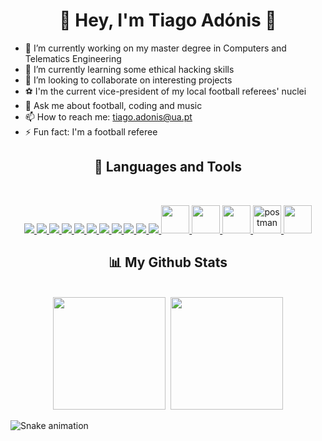<h1 align="center"> 👋 Hey, I'm Tiago Adónis 👋 </h1>

- 🔭 I’m currently working on my master degree in Computers and Telematics Engineering
- 🌱 I’m currently learning some ethical hacking skills
- 👯 I’m looking to collaborate on interesting projects
- ⚽ I'm the current vice-president of my local football referees' nuclei 
- 💬 Ask me about football, coding and music
- 📫 How to reach me: tiago.adonis@ua.pt
- ⚡ Fun fact: I'm a football referee

<h2 align="center">🚀 Languages and Tools </h2>
<br/>

<p align="center"> 
    <a href="https://www.cplusplus.com" target="_blank"> <img src="https://img.icons8.com/color/48/000000/c-plus-plus-logo.png"/> </a>
    <a href="https://www.java.com" target="_blank"> <img src="https://img.icons8.com/color/48/000000/java-coffee-cup-logo.png"/> </a>
    <a href="https://www.python.org" target="_blank"> <img src="https://img.icons8.com/color/48/000000/python.png"/> </a>  
    <a href="https://www.mathworks.com/products/matlab.html" target="_blank"> <img src="https://img.icons8.com/fluency/48/000000/matlab.png"/> </a> 
    <a href="https://pt.overleaf.com" target="_blank"> <img src="https://img.icons8.com/color/48/000000/latex.png"/> </a>  
    <a href="https://www.djangoproject.com" target="_blank"> <img src="https://img.icons8.com/color/48/000000/django.png"/> </a>  
    <a href="https://developer.mozilla.org/en-US/docs/Web/JavaScript" target="_blank"> <img src="https://img.icons8.com/color/48/000000/javascript.png"/> </a> 
    <a href="https://www.w3schools.com/html/" target="_blank"> <img src="https://img.icons8.com/color/48/000000/html-5.png"/> </a> 
    <a href="https://www.w3schools.com/css/" target="_blank"> <img src="https://img.icons8.com/color/48/000000/css3.png"/> </a> 
    <a href="https://getbootstrap.com" target="_blank"> <img src="https://img.icons8.com/color/48/000000/bootstrap.png"/> </a> 
    <a href="https://docs.microsoft.com/en-us/dotnet/visual-basic/" target="_blank"> <img src="https://img.icons8.com/fluency/48/000000/visual-basic.png"/> </a> 
    <a href="https://www.w3schools.com/sql/" target="_blank"> <img src="https://img.icons8.com/external-soft-fill-juicy-fish/60/000000/external-sql-coding-and-development-soft-fill-soft-fill-juicy-fish.png" width="45" height="45"/> </a> 
    <a href="https://www.influxdata.com" target="_blank"> <img src="https://influxdata.github.io/branding/img/downloads/influxdata-logo--symbol--pool.svg" width="45" height="45"/> </a> 
    <a href="https://www.gns3.com" target="_blank"> <img src="https://www.gns3.com/assets/custom/gns3/images/logo-colour.png" width="45" height="45"/> </a>
    <a href="https://postman.com" target="_blank"> <img src="https://www.vectorlogo.zone/logos/getpostman/getpostman-icon.svg" alt="postman" width="45" height="45"/> </a> 
    <a href="https://www.gnu.org/software/bash/" target="_blank"> <img src="https://img.icons8.com/color/48/000000/console.png" width="45" height="45"/> </a> 
</p>

<h2 align="center"> 📊 My Github Stats </h2>
<br/>

<div align="center">
  <img height="180em" src="https://github-readme-stats.vercel.app/api?username=tiagoadonis&show_icons=true&theme=react&bg_color=0D1117&include_all_commits=true"/>
  <img/>
  <img height="180em" src="https://github-readme-stats.vercel.app/api/top-langs/?username=tiagoadonis&langs_count=10&layout=compact&theme=react&bg_color=0D1117"/>
</div>

![Snake animation](https://github.com/tiagoadonis/tiagoadonis/blob/output/github-contribution-grid-snake.svg)

